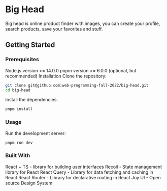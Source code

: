# Big Head

Big head is online product finder with images, you can create your profile, search products, save your favorites and stuff.

## Getting Started

### Prerequisites

Node.js version >= 14.0.0
pnpm version >= 6.0.0 (optional, but recommended)
Installation
Clone the repository:

```sh
git clone git@github.com:web-programming-fall-2022/big-head.git
cd big-head
```

Install the dependencies:

```sh
pnpm install
```

### Usage

Run the development server:

```sh
pnpm run dev
```

### Built With

React + TS - library for building user interfaces
Recoil - State management library for React
React Query - Library for data fetching and caching in React
React Router - Library for declarative routing in React
Joy UI - Open source Design System
